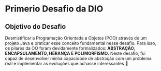 # Primerio Desafio da DIO
## Objetivo do Desafio

Desmistificar a Programação Orientada a Objetos (POO) através de um projeto Java e praticar esse conceito fundamental nesse desafio. Para isso, os pilares da OO foram devidamente formalizados: <strong>ABSTRAÇÃO, ENCAPSULAMENTO, HERANÇA E POLIMORFISMO.</strong> Neste desafio, fui capaz de desenvolver minha capacidade de abstração com um problema real e implementar as evoluções que achasse interessantes 💎

